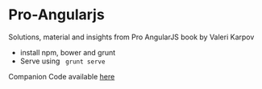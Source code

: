 # Pro-Angularjs
Solutions, material and insights from Pro AngularJS book by Valeri Karpov

- install npm, bower and grunt
- Serve using ``` grunt serve```
 
Companion Code available [here](http://www.wrox.com/WileyCDA/WroxTitle/Professional-AngularJS.productCd-1118832078,descCd-DOWNLOAD.html)
